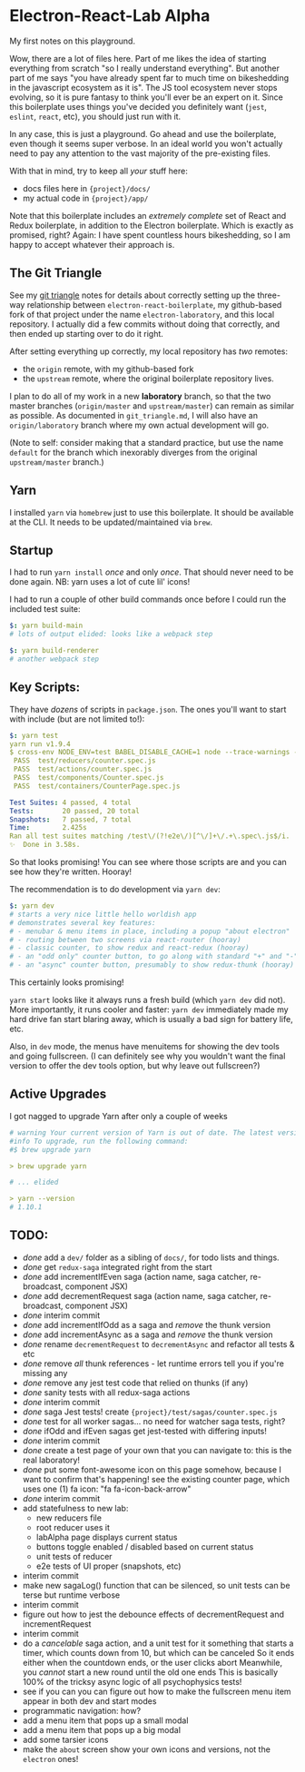 # Electron-React-Lab Alpha

My first notes on this playground.

Wow, there are a lot of files here. Part of me likes the idea of starting
everything from scratch "so I really understand everything". But another part
of me says "you have already spent far to much time on bikeshedding in the
javascript ecosystem as it is". The JS tool ecosystem never stops evolving,
so it is pure fantasy to think you'll ever be an expert on it. Since this
boilerplate uses things you've decided you definitely want (`jest`, `eslint`,
`react`, etc), you should just run with it.

In any case, this is just a playground. Go ahead and use the boilerplate,
even though it seems super verbose. In an ideal world you won't actually
need to pay any attention to the vast majority of the pre-existing files.

With that in mind, try to keep all _your_ stuff here:

- docs files here in `{project}/docs/`
- my actual code in `{project}/app/`

Note that this boilerplate includes an _extremely complete_ set of React and
Redux boilerplate, in addition to the Electron boilerplate. Which is exactly as
promised, right? Again: I have spent countless hours bikeshedding, so I am
happy to accept whatever their approach is.

## The Git Triangle

See my [git triangle](./git_triangle.md) notes for details about correctly
setting up the three-way relationship between `electron-react-boilerplate`,
my github-based fork of that project under the name `electron-laboratory`,
and this local repository. I actually did a few commits without doing that
correctly, and then ended up starting over to do it right.

After setting everything up correctly, my local repository has _two_ remotes:

- the `origin` remote, with my github-based fork
- the `upstream` remote, where the original boilerplate repository lives.

I plan to do all of my work in a new **laboratory** branch, so that the two
master branches (`origin/master` and `upstream/master`) can remain as similar
as possible. As documented in `git_triangle.md`, I will also have an
`origin/laboratory` branch where my own actual development will go.

(Note to self: consider making that a standard practice, but use the name
`default` for the branch which inexorably diverges from the original
`upstream/master` branch.)

## Yarn

I installed `yarn` via `homebrew` just to use this boilerplate. It should be
available at the CLI. It needs to be updated/maintained via `brew`.

## Startup

I had to run `yarn install` _once_ and only _once_. That should never need
to be done again. NB: yarn uses a lot of cute lil' icons!

I had to run a couple of other build commands once before I could run the
included test suite:

```yml
$: yarn build-main
# lots of output elided: looks like a webpack step

$: yarn build-renderer
# another webpack step
```

## Key Scripts:

They have _dozens_ of scripts in `package.json`. The ones you'll want to start
with include (but are not limited to!):

```yml
$: yarn test
yarn run v1.9.4
$ cross-env NODE_ENV=test BABEL_DISABLE_CACHE=1 node --trace-warnings -r babel-register ./internals/scripts/RunTests.js
 PASS  test/reducers/counter.spec.js
 PASS  test/actions/counter.spec.js
 PASS  test/components/Counter.spec.js
 PASS  test/containers/CounterPage.spec.js

Test Suites: 4 passed, 4 total
Tests:       20 passed, 20 total
Snapshots:   7 passed, 7 total
Time:        2.425s
Ran all test suites matching /test\/(?!e2e\/)[^\/]+\/.+\.spec\.js$/i.
✨  Done in 3.58s.
```

So that looks promising! You can see where those scripts are and you can see
how they're written. Hooray!

The recommendation is to do development via `yarn dev`:

```yml
$: yarn dev
# starts a very nice little hello worldish app
# demonstrates several key features:
# - menubar & menu items in place, including a popup "about electron"
# - routing between two screens via react-router (hooray)
# - classic counter, to show redux and react-redux (hooray)
# - an "odd only" counter button, to go along with standard "+" and "-" buttons
# - an "async" counter button, presumably to show redux-thunk (hooray)
```

This certainly looks promising!

`yarn start` looks like it always runs a fresh build (which `yarn dev` did not).
More importantly, it runs cooler and faster: `yarn dev` immediately made my hard
drive fan start blaring away, which is usually a bad sign for battery life, etc.

Also, in `dev` mode, the menus have menuitems for showing the dev tools and going
fullscreen. (I can definitely see why you wouldn't want the final version to offer
the dev tools option, but why leave out fullscreen?)

## Active Upgrades

I got nagged to upgrade Yarn after only a couple of weeks

```yml
# warning Your current version of Yarn is out of date. The latest version is "1.10.1", while you're on "1.9.4".
#info To upgrade, run the following command:
#$ brew upgrade yarn

> brew upgrade yarn

# ... elided

> yarn --version
# 1.10.1
```

## TODO:

- _done_ add a `dev/` folder as a sibling of `docs/`, for todo lists and things.
- _done_ get `redux-saga` integrated right from the start
- _done_ add incrementIfEven saga (action name, saga catcher, re-broadcast, component JSX)
- _done_ add decrementRequest saga (action name, saga catcher, re-broadcast, component JSX)
- _done_ interim commit
- _done_ add incrementIfOdd as a saga and _remove_ the thunk version
- _done_ add incrementAsync as a saga and _remove_ the thunk version
- _done_ rename `decrementRequest` to `decrementAsync` and refactor all tests & etc
- _done_ remove _all_ thunk references - let runtime errors tell you if you're missing any
- _done_ remove any jest test code that relied on thunks (if any)
- _done_ sanity tests with all redux-saga actions
- _done_ interim commit
- _done_ saga Jest tests! create `{project}/test/sagas/counter.spec.js`
- _done_ test for all worker sagas... no need for watcher saga tests, right?
- _done_ ifOdd and ifEven sagas get jest-tested with differing inputs!
- _done_ interim commit
- _done_ create a test page of your own that you can navigate to: this is the real laboratory!
- _done_ put some font-awesome icon on this page somehow, because I want to confirm that's happening!
  see the existing counter page, which uses one (1) fa icon: "fa fa-icon-back-arrow"
- _done_ interim commit
- add statefulness to new lab:
  - new reducers file
  - root reducer uses it
  - labAlpha page displays current status
  - buttons toggle enabled / disabled based on current status
  - unit tests of reducer
  - e2e tests of UI proper (snapshots, etc)
- interim commit
- make new sagaLog() function that can be silenced, so unit tests can be terse but runtime verbose
- interim commit
- figure out how to jest the debounce effects of decrementRequest and incrementRequest
- interim commit
- do a _cancelable_ saga action, and a unit test for it
  something that starts a timer, which counts down from 10, but which can be canceled
  So it ends either when the countdown ends, or the user clicks abort
  Meanwhile, you _cannot_ start a new round until the old one ends
  This is basically 100% of the tricksy async logic of all psychophysics tests!
- see if you can you can figure out how to make the fullscreen menu item appear
  in both dev and start modes
- programmatic navigation: how?
- add a menu item that pops up a small modal
- add a menu item that pops up a big modal
- add some tarsier icons
- make the `about` screen show your own icons and versions, not the `electron` ones!
